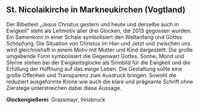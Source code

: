 ## St. Nicolaikirche in Markneukirchen (Vogtland)

Der Bibeltext „Jesus Christus gestern und heute und derselbe auch in Ewigkeit“ steht als Leitmotiv aller drei Glocken, die 2013 gegossen wurden. Ein Samenkorn in einer Schale symbolisiert den Weltanfang und Gottes Schöpfung. Die Situation von Christus im Hier und Jetzt und zwischen uns wird gleichnishaft in einem Motiv mit Mutter und Kind dargestellt. Die große umgebende Form symbolisiert die Gegenwart Gottes. Sonne, Mond und Sterne stehen bei der Ewigkeitsglocke als Sinnbild für die Ewigkeit und die Erfüllung der Hoffnung auf das ewige Leben. Die Gestaltung sollte eine große Offenheit und Transparenz zum Ausdruck bringen. Sowohl die reduziert ausgeformte Krone wie auch die klare und prägnante Schrift ohne Zierstege unterstreichen dabei diese Aussage.

**Glockengießerei**: Grassmayr, Innsbruck
